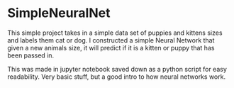 # SimpleNeuralNet

This simple project takes in a simple data set of puppies and kittens sizes and labels them cat or dog. I constructed a simple Neural Network that given a new animals size, it will predict if it is a kitten or puppy that has been passed in.  

This was made in jupyter notebook saved down as a python script for easy readability. Very basic stuff, but a good intro to how neural networks work. 

